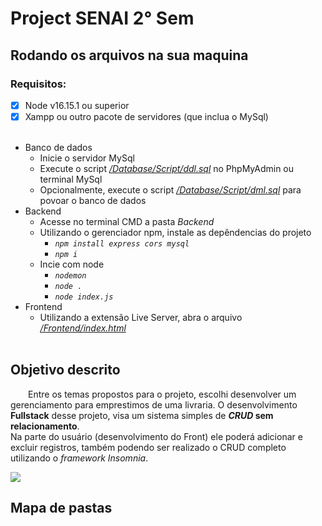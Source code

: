 # Project SENAI 2° Sem
## Rodando os arquivos na sua maquina

### Requisitos:
- [X] Node v16.15.1 ou superior
- [X] Xampp ou outro pacote de servidores (que inclua o MySql)
<br></br>
- Banco de dados
    - Inicie o servidor MySql
    - Execute o script [*/Database/Script/ddl.sql*](https://github.com/Lugian/Project-SENAI-2-Sem/blob/main/Database/Script/ddl.sql) no PhpMyAdmin ou terminal MySql
    - Opcionalmente, execute o script [*/Database/Script/dml.sql*](https://github.com/Lugian/Project-SENAI-2-Sem/blob/main/Database/Script/dml.sql) para povoar o banco de dados
 - Backend 
    - Acesse no terminal CMD a pasta *Backend*
    - Utilizando o gerenciador npm, instale as depêndencias do projeto
      - *```npm install express cors mysql```*
      - *```npm i```*
    - Incie com node 
      - *```nodemon```*
      - *```node .```*
      - *```node index.js```*
- Frontend
  - Utilizando a extensão Live Server, abra o arquivo [*/Frontend/index.html*](https://github.com/Lugian/Project-SENAI-2-Sem/blob/main/Frontend/index.html)
  <br></br>
  
## Objetivo descrito
<p>&emsp;&emsp;Entre os temas propostos para o projeto, escolhi desenvolver um gerenciamento para emprestimos de uma livraria. O desenvolvimento <b>Fullstack</b> desse projeto, visa um sistema simples de <b><i>CRUD</i> sem relacionamento</b>.<br>
Na parte do usuário (desenvolvimento do Front) ele poderá adicionar e excluir registros, também podendo ser realizado o CRUD completo utilizando o <i>framework Insomnia</i>. </p>

![](https://github.com/Lugian/Project-SENAI-2-Sem/blob/main/screen.gif)



  
## Mapa de pastas
  


